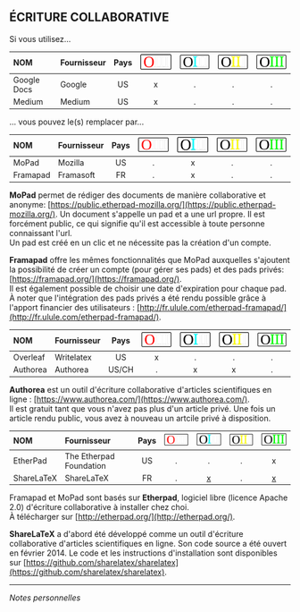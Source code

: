 ## ÉCRITURE COLLABORATIVE

Si vous utilisez...

| NOM | Fournisseur | Pays | ![O](../img/OIII-capsule-small-0.svg) | ![1](../img/OIII-capsule-small-1.svg) | ![2](../img/OIII-capsule-small-2.svg) | ![3](../img/OIII-capsule-small-3.svg) |
| :-- | :---------- | :--: | :-------------------------------: | :-------------------------------: | :-------------------------------: | :-------------------------------: |
| Google Docs | Google | US | x | . | . | . |
| Medium | Medium | US | x | . | . | . |

... vous pouvez le(s) remplacer par...

| NOM | Fournisseur | Pays | ![O](../img/OIII-capsule-small-0.svg) | ![1](../img/OIII-capsule-small-1.svg) | ![2](../img/OIII-capsule-small-2.svg) | ![3](../img/OIII-capsule-small-3.svg) |
| :-- | :---------- | :--: | :-------------------------------: | :-------------------------------: | :-------------------------------: | :-------------------------------: |
| MoPad | Mozilla | US | . | x | . | . |
| Framapad | Framasoft | FR | . | x | . | . |

**MoPad** permet de rédiger des documents de manière collaborative et anonyme: [https://public.etherpad-mozilla.org/](https://public.etherpad-mozilla.org/).
Un document s'appelle un pad et a une url propre. Il est forcément public, ce qui signifie qu'il est accessible à toute personne connaissant l'url.   
Un pad est créé en un clic et ne nécessite pas la création d'un compte.

**Framapad** offre les mêmes fonctionnalités que MoPad auxquelles s'ajoutent la possibilité de créer un compte (pour gérer ses pads) et des pads privés: [https://framapad.org/](https://framapad.org/).   
Il est également possible de choisir une date d'expiration pour chaque pad.   
À noter que l'intégration des pads privés a été rendu possible grâce à l'apport financier des utilisateurs : [http://fr.ulule.com/etherpad-framapad/](http://fr.ulule.com/etherpad-framapad/).   


| NOM | Fournisseur | Pays | ![O](../img/OIII-capsule-small-0.svg) | ![1](../img/OIII-capsule-small-1.svg) | ![2](../img/OIII-capsule-small-2.svg) | ![3](../img/OIII-capsule-small-3.svg) |
| :-- | :---------- | :--: | :-------------------------------: | :-------------------------------: | :-------------------------------: | :-------------------------------: |
| Overleaf | Writelatex | US | x | . | . | . |
| Authorea | Authorea | US/CH  | . | x | x | . |

**Authorea** est un outil d'écriture collaborative d'articles scientifiques en ligne : [https://www.authorea.com/](https://www.authorea.com/).   
Il est gratuit tant que vous n'avez pas plus d'un article privé. Une fois un article rendu public, vous avez à nouveau un artcile privé à disposition.   


| NOM | Fournisseur | Pays | ![O](../img/OIII-capsule-small-0.svg) | ![1](../img/OIII-capsule-small-1.svg) | ![2](../img/OIII-capsule-small-2.svg) | ![3](../img/OIII-capsule-small-3.svg) |
| :-- | :---------- | :--: | :-------------------------------: | :-------------------------------: | :-------------------------------: | :-------------------------------: |
| EtherPad | The Etherpad Foundation | US | . | . | . | x |
| ShareLaTeX | ShareLaTeX | FR | . | [x](https://www.sharelatex.com/) | . | [x](https://github.com/sharelatex/sharelatex) |

Framapad et MoPad sont basés sur **Etherpad**, logiciel libre (licence Apache 2.0) d'écriture collaborative à installer chez choi.   
À télécharger sur [http://etherpad.org/](http://etherpad.org/).   

**ShareLaTeX** a d'abord été développé comme un outil d'écriture collaborative d'articles scientifiques en ligne. Son code source a été ouvert en février 2014.
Le code et les instructions d'installation sont disponibles sur [https://github.com/sharelatex/sharelatex](https://github.com/sharelatex/sharelatex).   

---
*Notes personnelles*
